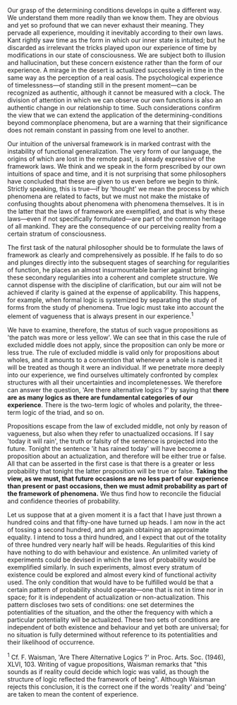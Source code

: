 Our grasp of the determining conditions develops in quite a different way. We understand them more readily than we know them. They are obvious and yet so profound that we can never exhaust their meaning. They pervade all experience, moulding it inevitably according to their own laws. Kant rightly saw time as the form in which our inner state is intuited; but he discarded as irrelevant the tricks played upon our experience of time by modifications in our state of consciousness. We are subject both to illusion and hallucination, but these concern existence rather than the form of our experience. A mirage in the desert is actualized successively in time in the same way as the perception of a real oasis. The psychological experience of timelessness—of standing still in the present moment—can be recognized as authentic, although it cannot be measured with a clock. The division of attention in which we can observe our own functions is also an authentic change in our relationship to time. Such considerations confirm the view that we can extend the application of the determining-conditions beyond commonplace phenomena, but are a warning that their significance does not remain constant in passing from one level to another. 

Our intuition of the universal framework is in marked contrast with the instability of functional generalization. The very form of our language, the origins of which are lost in the remote past, is already expressive of the framework laws. We think and we speak in the form prescribed by our own intuitions of space and time, and it is not surprising that some philosophers have concluded that these are given to us even before we begin to think. Strictly speaking, this is true—if by 'thought' we mean the process by which phenomena are related to facts, but we must not make the mistake of confusing thoughts about phenomena with phenomena themselves. It is in the latter that the laws of framework are exemplified, and that is why these laws—even if not specifically formulated—are part of the common heritage of all mankind. They are the consequence of our perceiving reality from a certain stratum of consciousness.

The first task of the natural philosopher should be to formulate the laws of framework as clearly and comprehensively as possible. If he fails to do so and plunges directly into the subsequent stages of searching for regularities of function, he places an almost insurmountable barrier against bringing these secondary regularities into a coherent and complete structure. We cannot dispense with the discipline of clarification, but our aim will not be achieved if clarity is gained at the expense of applicability. This happens, for example, when formal logic is systemized by separating the study of forms from the study of phenomena. True logic must take into account the element of vagueness that is always present in our experience.<sup>1</sup>

We have to examine, therefore, the status of such vague propositions as 'the patch was more or less yellow'. We can see that in this case the rule of excluded middle does not apply, since the proposition can only be more or less true. The rule of excluded middle is valid only for propositions about wholes, and it amounts to a convention that whenever a whole is named it will be treated as though it were an individual. If we penetrate more deeply into our experience, we find ourselves ultimately confronted by complex structures with all their uncertainties and incompletenesses. We therefore can answer the question, 'Are there alternative logics ?' by saying that **there are as many logics as there are fundamental categories of our experience**. There is the two-term logic of wholes and polarity, the three-term logic of the triad, and so on. 

Propositions escape from the law of excluded middle, not only by reason of vagueness, but also when they refer to unactualized occasions. If I say 'today it will rain', the truth or falsity of the sentence is projected into the future. Tonight the sentence 'it has rained today' will have become a proposition about an actualization, and therefore will be either true or false. All that can be asserted in the first case is that there is a greater or less probability that tonight the latter proposition will be true or false. **Taking the view, as we must, that future occasions are no less part of our experience than present or past occasions, then we must admit probability as part of the framework of phenomena.** We thus find how to reconcile the fiducial and confidence theories of probability. 

Let us suppose that at a given moment it is a fact that I have just thrown a hundred coins and that fifty-one have turned up heads. I am now in the act of tossing a second hundred, and am again obtaining an approximate equality. I intend to toss a third hundred, and I expect that out of the totality of three hundred very nearly half will be heads. Regularities of this kind have nothing to do with behaviour and existence. An unlimited variety of experiments could be devised in which the laws of probability would be exemplified similarly. In such experiments, almost every stratum of existence could be explored and almost every kind of functional activity used. The only condition that would have to be fulfilled would be that a certain pattern of probability should operate—one that is not in time nor in space; for it is independent of actualization or non-actualization. This pattern discloses two sets of conditions: one set determines the potentialities of the situation, and the other the frequency with which a particular potentiality will be actualized. These two sets of conditions are independent of both existence and behaviour and yet both are universal; for no situation is fully determined without reference to its potentialities and their likelihood of occurrence.


<sup>1</sup> Cf. F. Waisman, 'Are There Alternative Logics ?' in Proc. Arts. Soc. (1946), XLVI, 103. Writing of vague propositions, Waisman remarks that "this sounds as if reality could decide which logic was valid, as though the structure of logic reflected the framework of being". Although Waisman rejects this conclusion, it is the correct one if the words 'reality' and 'being' are taken to mean the content of experience.
